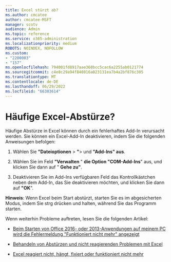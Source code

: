 ```yaml
---
title: Excel stürzt ab?
ms.author: cmcatee
author: cmcatee-MSFT
manager: scotv
audience: Admin
ms.topic: reference
ms.service: o365-administration
ms.localizationpriority: medium
ROBOTS: NOINDEX, NOFOLLOW
ms.custom:
- "2200003"
- "157"
ms.openlocfilehash: 794001fd8917aae368bcc5cac6a2255ab0121774
ms.sourcegitcommit: c4e8c29a94f840816a023131ea7b4a2bf876c305
ms.translationtype: MT
ms.contentlocale: de-DE
ms.lasthandoff: 06/29/2022
ms.locfileid: "66303614"
---
```

# <a name="frequent-excel-crashes"></a>Häufige Excel-Abstürze?

Häufige Abstürze in Excel können durch ein fehlerhaftes Add-In verursacht werden. Sie können ein Excel-Add-In deaktivieren, indem Sie die folgenden Anweisungen befolgen:
  
1. Wählen Sie **"Dateioptionen** \> **"**\> und **"Add-Ins" aus**.

2. Wählen Sie im Feld **"Verwalten** " **die Option "COM-Add-Ins**" aus, und klicken Sie dann auf " **Gehe zu"**.

3. Deaktivieren Sie im Add-Ins verfügbaren Feld das Kontrollkästchen neben dem Add-In, das Sie deaktivieren möchten, und klicken Sie dann auf **"OK**".

**Hinweis**: Wenn Excel beim Start abstürzt, starten Sie es im abgesicherten Modus, indem Sie strg drücken und halten, während Sie das Programm starten.
  
Wenn weiterhin Probleme auftreten, lesen Sie die folgenden Artikel:
  
- [Beim Starten von Office 2016- oder 2013-Anwendungen auf meinem PC wird die Fehlermeldung "Funktioniert nicht mehr" angezeigt](https://support.office.com/article/52bd7985-4e99-4a35-84c8-2d9b8301a2fa.aspx)

- [Behandeln von Abstürzen und nicht reagierenden Problemen mit Excel](https://support.microsoft.com/help/2758592/how-to-troubleshoot-crashing-and-not-responding-issues-with-excel)

- [Excel reagiert nicht, hängt, fixiert oder funktioniert nicht mehr](https://support.office.com/article/37e7d3c9-9e84-40bf-a805-4ca6853a1ff4.aspx)
